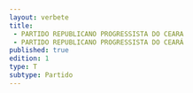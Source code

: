```yaml
---
layout: verbete
title:
 - PARTIDO REPUBLICANO PROGRESSISTA DO CEARA
 - PARTIDO REPUBLICANO PROGRESSISTA DO CEARÁ
published: true
edition: 1  
type: T
subtype: Partido
---
```


